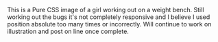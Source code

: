 This is a Pure CSS image of a girl working out on a weight bench. Still working out the bugs it's not completely responsive and I believe I used position absolute too many times or incorrectly. Will continue to work on illustration and post on line once complete. 

